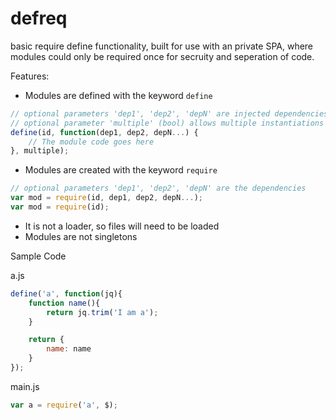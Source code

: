defreq
======

basic require define functionality, built for use with an private SPA, where modules could only be required once for secruity and seperation of code.

Features:

- Modules are defined with the keyword `define`

```js
// optional parameters 'dep1', 'dep2', 'depN' are injected dependencies
// optional parameter 'multiple' (bool) allows multiple instantiations
define(id, function(dep1, dep2, depN...) {
    // The module code goes here
}, multiple);
```
- Modules are created with the keyword `require`

```js
// optional parameters 'dep1', 'dep2', 'depN' are the dependencies
var mod = require(id, dep1, dep2, depN...);
var mod = require(id);
```
- It is not a loader, so files will need to be loaded
- Modules are not singletons

Sample Code

a.js
```js
define('a', function(jq){
    function name(){
        return jq.trim('I am a');
    }

    return {
        name: name
    }
});
```
main.js
```js
var a = require('a', $);
```
